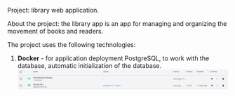 Project: library web application.

About the project:
the library app is an app for managing and organizing the movement of books and readers.

The project uses the following technologies:
1. **Docker** - for application deployment PostgreSQL, to work with the database, automatic initialization of the database.
   ![img.png](img/img1.png)